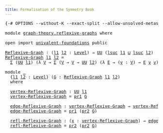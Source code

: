 ```yaml
---
title: Formalisation of the Symmetry Book
---
```


<pre class="Agda"><a id="60" class="Symbol">{-#</a> <a id="64" class="Keyword">OPTIONS</a> <a id="72" class="Pragma">--without-K</a> <a id="84" class="Pragma">--exact-split</a> <a id="98" class="Pragma">--allow-unsolved-metas</a> <a id="121" class="Symbol">#-}</a>

<a id="126" class="Keyword">module</a> <a id="133" href="graph-theory.reflexive-graphs.html" class="Module">graph-theory.reflexive-graphs</a> <a id="163" class="Keyword">where</a>

<a id="170" class="Keyword">open</a> <a id="175" class="Keyword">import</a> <a id="182" href="univalent-foundations.html" class="Module">univalent-foundations</a> <a id="204" class="Keyword">public</a>

<a id="Reflexive-Graph"></a><a id="212" href="graph-theory.reflexive-graphs.html#212" class="Function">Reflexive-Graph</a> <a id="228" class="Symbol">:</a> <a id="230" class="Symbol">(</a><a id="231" href="graph-theory.reflexive-graphs.html#231" class="Bound">l1</a> <a id="234" href="graph-theory.reflexive-graphs.html#234" class="Bound">l2</a> <a id="237" class="Symbol">:</a> <a id="239" href="Agda.Primitive.html#597" class="Postulate">Level</a><a id="244" class="Symbol">)</a> <a id="246" class="Symbol">→</a> <a id="248" href="Agda.Primitive.html#326" class="Primitive">UU</a> <a id="251" class="Symbol">(</a><a id="252" href="Agda.Primitive.html#780" class="Primitive">lsuc</a> <a id="257" href="graph-theory.reflexive-graphs.html#231" class="Bound">l1</a> <a id="260" href="Agda.Primitive.html#810" class="Primitive Operator">⊔</a> <a id="262" href="Agda.Primitive.html#780" class="Primitive">lsuc</a> <a id="267" href="graph-theory.reflexive-graphs.html#234" class="Bound">l2</a><a id="269" class="Symbol">)</a>
<a id="271" href="graph-theory.reflexive-graphs.html#212" class="Function">Reflexive-Graph</a> <a id="287" href="graph-theory.reflexive-graphs.html#287" class="Bound">l1</a> <a id="290" href="graph-theory.reflexive-graphs.html#290" class="Bound">l2</a> <a id="293" class="Symbol">=</a>
  <a id="297" href="foundation-core.dependent-pair-types.html#502" class="Record">Σ</a> <a id="299" class="Symbol">(</a><a id="300" href="Agda.Primitive.html#326" class="Primitive">UU</a> <a id="303" href="graph-theory.reflexive-graphs.html#287" class="Bound">l1</a><a id="305" class="Symbol">)</a> <a id="307" class="Symbol">(λ</a> <a id="310" href="graph-theory.reflexive-graphs.html#310" class="Bound">V</a> <a id="312" class="Symbol">→</a> <a id="314" href="foundation-core.dependent-pair-types.html#502" class="Record">Σ</a> <a id="316" class="Symbol">(</a><a id="317" href="graph-theory.reflexive-graphs.html#310" class="Bound">V</a> <a id="319" class="Symbol">→</a> <a id="321" href="graph-theory.reflexive-graphs.html#310" class="Bound">V</a> <a id="323" class="Symbol">→</a> <a id="325" href="Agda.Primitive.html#326" class="Primitive">UU</a> <a id="328" href="graph-theory.reflexive-graphs.html#290" class="Bound">l2</a><a id="330" class="Symbol">)</a> <a id="332" class="Symbol">(λ</a> <a id="335" href="graph-theory.reflexive-graphs.html#335" class="Bound">E</a> <a id="337" class="Symbol">→</a> <a id="339" class="Symbol">(</a><a id="340" href="graph-theory.reflexive-graphs.html#340" class="Bound">v</a> <a id="342" class="Symbol">:</a> <a id="344" href="graph-theory.reflexive-graphs.html#310" class="Bound">V</a><a id="345" class="Symbol">)</a> <a id="347" class="Symbol">→</a> <a id="349" href="graph-theory.reflexive-graphs.html#335" class="Bound">E</a> <a id="351" href="graph-theory.reflexive-graphs.html#340" class="Bound">v</a> <a id="353" href="graph-theory.reflexive-graphs.html#340" class="Bound">v</a><a id="354" class="Symbol">))</a>

<a id="358" class="Keyword">module</a> <a id="365" href="graph-theory.reflexive-graphs.html#365" class="Module">_</a>
  <a id="369" class="Symbol">{</a><a id="370" href="graph-theory.reflexive-graphs.html#370" class="Bound">l1</a> <a id="373" href="graph-theory.reflexive-graphs.html#373" class="Bound">l2</a> <a id="376" class="Symbol">:</a> <a id="378" href="Agda.Primitive.html#597" class="Postulate">Level</a><a id="383" class="Symbol">}</a> <a id="385" class="Symbol">(</a><a id="386" href="graph-theory.reflexive-graphs.html#386" class="Bound">G</a> <a id="388" class="Symbol">:</a> <a id="390" href="graph-theory.reflexive-graphs.html#212" class="Function">Reflexive-Graph</a> <a id="406" href="graph-theory.reflexive-graphs.html#370" class="Bound">l1</a> <a id="409" href="graph-theory.reflexive-graphs.html#373" class="Bound">l2</a><a id="411" class="Symbol">)</a>
  <a id="415" class="Keyword">where</a>

  <a id="424" href="graph-theory.reflexive-graphs.html#424" class="Function">vertex-Reflexive-Graph</a> <a id="447" class="Symbol">:</a> <a id="449" href="Agda.Primitive.html#326" class="Primitive">UU</a> <a id="452" href="graph-theory.reflexive-graphs.html#370" class="Bound">l1</a>
  <a id="457" href="graph-theory.reflexive-graphs.html#424" class="Function">vertex-Reflexive-Graph</a> <a id="480" class="Symbol">=</a> <a id="482" href="foundation-core.dependent-pair-types.html#592" class="Field">pr1</a> <a id="486" href="graph-theory.reflexive-graphs.html#386" class="Bound">G</a>

  <a id="491" href="graph-theory.reflexive-graphs.html#491" class="Function">edge-Reflexive-Graph</a> <a id="512" class="Symbol">:</a> <a id="514" href="graph-theory.reflexive-graphs.html#424" class="Function">vertex-Reflexive-Graph</a> <a id="537" class="Symbol">→</a> <a id="539" href="graph-theory.reflexive-graphs.html#424" class="Function">vertex-Reflexive-Graph</a> <a id="562" class="Symbol">→</a> <a id="564" href="Agda.Primitive.html#326" class="Primitive">UU</a> <a id="567" href="graph-theory.reflexive-graphs.html#373" class="Bound">l2</a>
  <a id="572" href="graph-theory.reflexive-graphs.html#491" class="Function">edge-Reflexive-Graph</a> <a id="593" class="Symbol">=</a> <a id="595" href="foundation-core.dependent-pair-types.html#592" class="Field">pr1</a> <a id="599" class="Symbol">(</a><a id="600" href="foundation-core.dependent-pair-types.html#604" class="Field">pr2</a> <a id="604" href="graph-theory.reflexive-graphs.html#386" class="Bound">G</a><a id="605" class="Symbol">)</a>

  <a id="610" href="graph-theory.reflexive-graphs.html#610" class="Function">refl-Reflexive-Graph</a> <a id="631" class="Symbol">:</a> <a id="633" class="Symbol">(</a><a id="634" href="graph-theory.reflexive-graphs.html#634" class="Bound">x</a> <a id="636" class="Symbol">:</a> <a id="638" href="graph-theory.reflexive-graphs.html#424" class="Function">vertex-Reflexive-Graph</a><a id="660" class="Symbol">)</a> <a id="662" class="Symbol">→</a> <a id="664" href="graph-theory.reflexive-graphs.html#491" class="Function">edge-Reflexive-Graph</a> <a id="685" href="graph-theory.reflexive-graphs.html#634" class="Bound">x</a> <a id="687" href="graph-theory.reflexive-graphs.html#634" class="Bound">x</a>
  <a id="691" href="graph-theory.reflexive-graphs.html#610" class="Function">refl-Reflexive-Graph</a> <a id="712" class="Symbol">=</a> <a id="714" href="foundation-core.dependent-pair-types.html#604" class="Field">pr2</a> <a id="718" class="Symbol">(</a><a id="719" href="foundation-core.dependent-pair-types.html#604" class="Field">pr2</a> <a id="723" href="graph-theory.reflexive-graphs.html#386" class="Bound">G</a><a id="724" class="Symbol">)</a>

</pre>